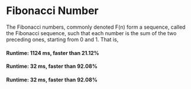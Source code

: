 # Fibonacci Number

The Fibonacci numbers, commonly denoted F(n) form a sequence, called the Fibonacci sequence, such that each number is the sum of the two preceding ones, starting from 0 and 1. That is,

#### Runtime: 1124 ms, faster than 21.12%
#### Runtime: 32 ms, faster than 92.08% 
#### Runtime: 32 ms, faster than 92.08%
